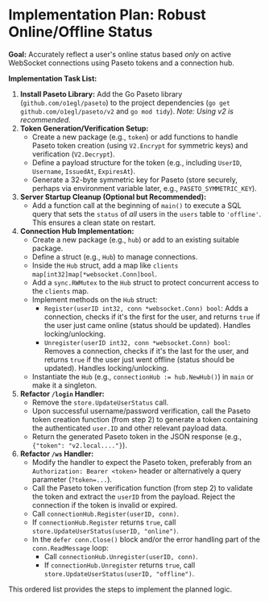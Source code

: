 # Implementation Plan: Robust Online/Offline Status

**Goal:** Accurately reflect a user's online status based *only* on active WebSocket connections using Paseto tokens and a connection hub.

**Implementation Task List:**

1.  **Install Paseto Library:** Add the Go Paseto library (`github.com/o1egl/paseto`) to the project dependencies (`go get github.com/o1egl/paseto/v2` and `go mod tidy`). *Note: Using v2 is recommended.*
2.  **Token Generation/Verification Setup:**
    *   Create a new package (e.g., `token`) or add functions to handle Paseto token creation (using `V2.Encrypt` for symmetric keys) and verification (`V2.Decrypt`).
    *   Define a payload structure for the token (e.g., including `UserID`, `Username`, `IssuedAt`, `ExpiresAt`).
    *   Generate a 32-byte symmetric key for Paseto (store securely, perhaps via environment variable later, e.g., `PASETO_SYMMETRIC_KEY`).
3.  **Server Startup Cleanup (Optional but Recommended):**
    *   Add a function call at the beginning of `main()` to execute a SQL query that sets the `status` of *all* users in the `users` table to `'offline'`. This ensures a clean state on restart.
4.  **Connection Hub Implementation:**
    *   Create a new package (e.g., `hub`) or add to an existing suitable package.
    *   Define a struct (e.g., `Hub`) to manage connections.
    *   Inside the `Hub` struct, add a map like `clients map[int32]map[*websocket.Conn]bool`.
    *   Add a `sync.RWMutex` to the `Hub` struct to protect concurrent access to the `clients` map.
    *   Implement methods on the `Hub` struct:
        *   `Register(userID int32, conn *websocket.Conn) bool`: Adds a connection, checks if it's the first for the user, and returns `true` if the user just came online (status should be updated). Handles locking/unlocking.
        *   `Unregister(userID int32, conn *websocket.Conn) bool`: Removes a connection, checks if it's the last for the user, and returns `true` if the user just went offline (status should be updated). Handles locking/unlocking.
    *   Instantiate the `Hub` (e.g., `connectionHub := hub.NewHub()`) in `main` or make it a singleton.
5.  **Refactor `/login` Handler:**
    *   Remove the `store.UpdateUserStatus` call.
    *   Upon successful username/password verification, call the Paseto token creation function (from step 2) to generate a token containing the authenticated `user.ID` and other relevant payload data.
    *   Return the generated Paseto token in the JSON response (e.g., `{"token": "v2.local...."}`).
6.  **Refactor `/ws` Handler:**
    *   Modify the handler to expect the Paseto token, preferably from an `Authorization: Bearer <token>` header or alternatively a query parameter (`?token=...`).
    *   Call the Paseto token verification function (from step 2) to validate the token and extract the `userID` from the payload. Reject the connection if the token is invalid or expired.
    *   Call `connectionHub.Register(userID, conn)`.
    *   If `connectionHub.Register` returns `true`, call `store.UpdateUserStatus(userID, "online")`.
    *   In the `defer conn.Close()` block and/or the error handling part of the `conn.ReadMessage` loop:
        *   Call `connectionHub.Unregister(userID, conn)`.
        *   If `connectionHub.Unregister` returns `true`, call `store.UpdateUserStatus(userID, "offline")`.

This ordered list provides the steps to implement the planned logic.